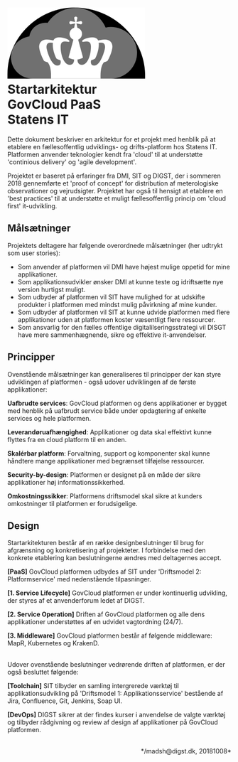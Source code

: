 # ![logo](cloud.svg) Startarkitektur <br> GovCloud PaaS<br> Statens IT

Dette dokument beskriver en arkitektur for et projekt med henblik på at etablere en fællesoffentlig udviklings- og drifts-platform hos Statens IT. Platformen anvender teknologier kendt fra 'cloud' til at understøtte 'continious delivery' og 'agile development'.

Projektet er baseret på erfaringer fra DMI, SIT og DIGST, der i sommeren 2018 gennemførte et 'proof of concept' for distribution af meterologiske observationer og vejrudsigter. Projektet har også til hensigt at etablere en 'best practices' til at understøtte et muligt fællesoffentlig princip om 'cloud first' it-udvikling.


## Målsætninger
Projektets deltagere har følgende overordnede målsætninger (her udtrykt som user stories):

- Som anvender af platformen vil DMI have højest mulige oppetid for mine applikationer.
- Som applikationsudvikler ønsker DMI at kunne teste og idriftsætte nye version hurtigst muligt.
- Som udbyder af platformen vil SIT have mulighed for at udskifte produkter i platformen med mindst mulig påvirkning af mine kunder.
- Som udbyder af platformen vil SIT at kunne udvide platformen med flere applikationer uden at platformen koster væsentligt flere ressourcer.
- Som ansvarlig for den fælles offentlige digitalilseringsstrategi vil DISGT have mere sammenhægnende, sikre og effektive it-anvendelser.

## Principper
Ovenstående målsætninger kan generaliseres til principper der kan styre udviklingen af platformen - også udover udviklingen af de første applikationer:

**Uafbrudte services**: GovCloud platformen og dens applikationer er bygget med henblik på uafbrudt service både under opdagtering af enkelte services og hele platformen.

**Leverandøruafhængighed**: Applikationer og data skal effektivt kunne flyttes fra en cloud platform til en anden.

**Skalérbar platform**: Forvaltning, support og komponenter skal kunne håndtere mange applikationer med begrænset tilføjelse ressourcer.

**Security-by-design**: Platformen er designet på en måde der sikre applikationer høj informationssikkerhed.

**Omkostningssikker**: Platformens driftsmodel skal sikre at kunders omkostninger til platformen er forudsigelige.

## Design
Startarkitekturen består af en række designbeslutninger til brug for afgrænsning og konkretisering af projekteter. I forbindelse med den konkrete etablering kan beslutningerne ændres med deltagernes accept.

**[PaaS]** GovCloud platformen udbydes af SIT under 'Driftsmodel 2: Platformservice' med nedenstående tilpasninger.


**[1. Service Lifecycle]** GovCloud platformen er under kontinuerlig udvikling, der styres af et anvenderforum ledet af DIGST.

**[2. Service Operation]** Driften af GovCloud platformen og alle dens applikationer understøttes af en udvidet vagtordning (24/7).

**[3. Middleware]** GovCloud platformen består af følgende middleware: MapR, Kubernetes og KrakenD.

<br>
Udover ovenstående beslutninger vedrørende driften af platformen, er der også besluttet følgende:

**[Toolchain]** SIT tilbyder en samling intergrerede værktøj til applikationsudvikling  på 'Driftsmodel 1: Applikationsservice' bestående af Jira, Confluence, Git, Jenkins, Soap UI.

**[DevOps]** DIGST sikrer at der findes kurser i anvendelse de valgte værktøj og tilbyder rådgivning og review af design af applikationer på GovCloud platformen.

<br>
<div align=right>*/madsh@digst.dk, 20181008*</div>
